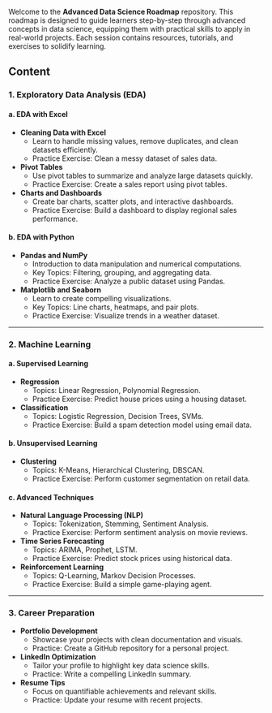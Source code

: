 Welcome to the **Advanced Data Science Roadmap** repository. This roadmap is designed to guide learners step-by-step through advanced concepts in data science, equipping them with practical skills to apply in real-world projects. Each session contains resources, tutorials, and exercises to solidify learning.


## Content

### 1. Exploratory Data Analysis (EDA)
#### a. EDA with Excel
- **Cleaning Data with Excel**
  - Learn to handle missing values, remove duplicates, and clean datasets efficiently.
  - Practice Exercise: Clean a messy dataset of sales data.
- **Pivot Tables**
  - Use pivot tables to summarize and analyze large datasets quickly.
  - Practice Exercise: Create a sales report using pivot tables.
- **Charts and Dashboards**
  - Create bar charts, scatter plots, and interactive dashboards.
  - Practice Exercise: Build a dashboard to display regional sales performance.

#### b. EDA with Python
- **Pandas and NumPy**
  - Introduction to data manipulation and numerical computations.
  - Key Topics: Filtering, grouping, and aggregating data.
  - Practice Exercise: Analyze a public dataset using Pandas.
- **Matplotlib and Seaborn**
  - Learn to create compelling visualizations.
  - Key Topics: Line charts, heatmaps, and pair plots.
  - Practice Exercise: Visualize trends in a weather dataset.

---

### 2. Machine Learning
#### a. Supervised Learning
- **Regression**
  - Topics: Linear Regression, Polynomial Regression.
  - Practice Exercise: Predict house prices using a housing dataset.
- **Classification**
  - Topics: Logistic Regression, Decision Trees, SVMs.
  - Practice Exercise: Build a spam detection model using email data.

#### b. Unsupervised Learning
- **Clustering**
  - Topics: K-Means, Hierarchical Clustering, DBSCAN.
  - Practice Exercise: Perform customer segmentation on retail data.

#### c. Advanced Techniques
- **Natural Language Processing (NLP)**
  - Topics: Tokenization, Stemming, Sentiment Analysis.
  - Practice Exercise: Perform sentiment analysis on movie reviews.
- **Time Series Forecasting**
  - Topics: ARIMA, Prophet, LSTM.
  - Practice Exercise: Predict stock prices using historical data.
- **Reinforcement Learning**
  - Topics: Q-Learning, Markov Decision Processes.
  - Practice Exercise: Build a simple game-playing agent.

---

### 3. Career Preparation
- **Portfolio Development**
  - Showcase your projects with clean documentation and visuals.
  - Practice: Create a GitHub repository for a personal project.
- **LinkedIn Optimization**
  - Tailor your profile to highlight key data science skills.
  - Practice: Write a compelling LinkedIn summary.
- **Resume Tips**
  - Focus on quantifiable achievements and relevant skills.
  - Practice: Update your resume with recent projects.